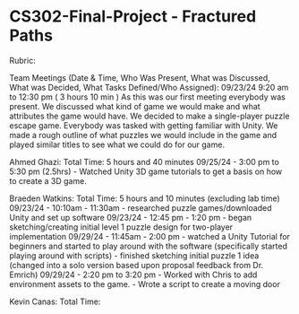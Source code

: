 # CS302-Final-Project - Fractured Paths

Rubric:




Team Meetings (Date & Time, Who Was Present, What was Discussed, What was Decided, What Tasks Defined/Who Assigned):
   09/23/24 9:20 am to 12:30 pm ( 3 hours 10 min )
      As this was our first meeting everybody was present. We discussed what kind of game we would make and what attributes the game
      would have. We decided to make a single-player puzzle escape game. Everybody was tasked with getting familiar with Unity. We made a rough outline of what puzzles we would include in the game and played similar titles to see what we could do for our game.

   Ahmed Ghazi:
      Total Time: 5 hours and 40 minutes
      09/25/24 - 3:00 pm to 5:30 pm (2.5hrs)
         - Watched Unity 3D game tutorials to get a basis on how to create a 3D game. 

   Braeden Watkins:
      Total Time: 5 hours and 10 minutes (excluding lab time)
      09/23/24 - 10:10am - 11:30am
         - researched puzzle games/downloaded Unity and set up software
      09/23/24 - 12:45 pm - 1:20 pm
         - began sketching/creating initial level 1 puzzle design for two-player implementation
      09/29/24 - 11:45am - 2:00 pm
         - watched a Unity Tutorial for beginners and started to play around with the software (specifically started playing around with scripts)
         - finished sketching initial puzzle 1 idea (changed into a solo version based upon proposal feedback from Dr. Emrich)
      09/29/24 - 2:20 pm to 3:20 pm
         - Worked with Chris to add environment assets to the game.
         - Wrote a script to create a moving door

   Kevin Canas:
      Total Time:
